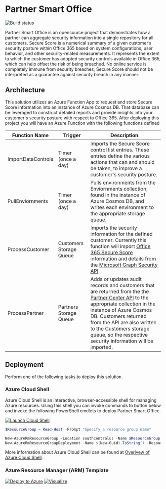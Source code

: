 # Partner Smart Office

![Build status](https://usocp.visualstudio.com/_apis/public/build/definitions/24f32206-cfd5-40e6-940d-0b99368492b0/11/badge)

Partner Smart Office is an opensource project that demonstrates how a partner can aggregate security information into a single repository for all customers. Secure Score is a numerical summary of a given customer’s security posture within Office 365 based on system configurations, user behavior, and other security-related measurements. It represents the extent to which the customer has adopted security controls available in Office 365, which can help offset the risk of being breached. No online service is completely immune from security breaches; Secure Score should not be interpreted as a guarantee against security breach in any manner.

## Architecture

This solution utilizes an Azure Function App to request and store Secure Score information into an instance of Azure Cosmos DB. That database can be leveraged to construct detailed reports and provide insights into your customer's security posture with respect to Office 365. After deploying this project you will have an Azure Function with the following functions defined

| Function Name      | Trigger                 | Description |
| ------------------ | ----------------------- | ----------- |
| ImportDataControls | Timer (once a day)      | Imports the Secure Score control list entries. These entries define the various actions that can and should be taken, to improve a customer's security posture. |
| PullEnviornments   | Timer (once a day)      | Pulls environments from the Enviornments collection, found in the instance of Azure Cosmos DB, and writes each environment to the appropriate storage queue. |
| ProcessCustomer    | Customers Storage Queue | Imports the security information for the defined customer. Currently this function will import [Office 365 Secure Score](https://support.office.com/article/introducing-the-office-365-secure-score-c9e7160f-2c34-4bd0-a548-5ddcc862eaef) information and details from the [Microsoft Graph Security API](https://www.microsoft.com/security/intelligence-security-api)               |
| ProcessPartner   | Partners Storage Queue  | Adds or updates audit records and customers that are returned from the the [Partner Center API](https://docs.microsoft.com/en-us/partner-center/develop/scenarios) to the appropriate collection in the instance of Azure Cosmos DB. Customers returned from the API are also written to the Customers storage queue, so the respective security information will be imported. |

## Deployment

Perform one of the following tasks to deploy this solution.

### Azure Cloud Shell

Azure Cloud Shell is an interactive, browser-accessible shell for managing Azure resources. Using this shell you can invoke commands to  button below and invoke the following PowerShell cmdlets to deploy Partner Smart Office.

[![Launch Cloud Shell](https://shell.azure.com/images/launchcloudshell.png "Launch Azure Cloud Shell")](https://shell.azure.com)

```powershell
$ResourceGroup = Read-Host -Prompt "Specify a resource group name"

New-AzureRmResourceGroup -Location southcentralus -Name $ResourceGroup
New-AzureRmResourceGroupDeployment -Name $(New-Guid).ToString() -ResourceGroupName $ResourceGroup -TemplateUri https://raw.githubusercontent.com/Microsoft/Partner-Smart-Office/master/azuredeploy.json
```

More information about Azure Cloud Shell can be found at [Overivew of Azure Cloud Shell](https://docs.microsoft.com/en-us/azure/cloud-shell/overview).

### Azure Resource Manager (ARM) Template

[![Deploy to Azure](https://azuredeploy.net/deploybutton.png)](https://portal.azure.com/#create/Microsoft.Template/uri/https%3A%2F%2Fraw.githubusercontent.com%2FMicrosoft%2FPartner-Smart-Office%2Fmaster%2Fazuredeploy.json)
[![Visualize](http://armviz.io/visualizebutton.png)](http://armviz.io/#/?load=https%3A%2F%2Fraw.githubusercontent.com%2FMicrosoft%2FPartner-Smart-Office%2Fmaster%2Fazuredeploy.json)
